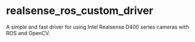 # realsense_ros_custom_driver
A simple and fast driver for using Intel Realsense D400 series cameras with ROS and OpenCV.
